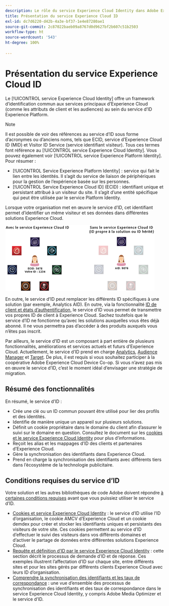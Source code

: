```yaml
---
description: Le rôle du service Experience Cloud Identity dans Adobe Experience Cloud.
title: Présentation du service Experience Cloud ID
exl-id: dc7d6220-d42b-4a3e-bf37-1e4e87280ae1
source-git-commit: 2c87022baeb09a8767d0d9627bf2b607c51b2503
workflow-type: ht
source-wordcount: '543'
ht-degree: 100%

---
```


# Présentation du service Experience Cloud ID

Le [!UICONTROL service Experience Cloud Identity] offre un framework d’identification commun aux services principaux d’Experience Cloud (comme les attributs de client et les audiences) au sein du service d’ID Experience Platform.

>[!NOTE]
>
> Il est possible de voir des références au service d’ID sous forme d’acronymes ou d’anciens noms, tels que ECID, service d’Experience Cloud ID (MID) et Visitor ID Service (service identifiant visiteur). Tous ces termes font référence au [!UICONTROL service Experience Cloud Identity]. Vous pouvez également voir [!UICONTROL service Experience Platform Identity]. Pour résumer :

* [!UICONTROL Service Experience Platform Identity] : service qui fait le lien entre les identités. Il s’agit du service de liaison de périphériques pour la gestion de l’expérience basée sur les personnes.
* [!UICONTROL Service Experience Cloud ID] (ECID) : identifiant unique et persistant attribué à un visiteur du site. Il s’agit d’une entité spécifique qui peut être utilisée par le service Platform Identity.

Lorsque votre organisation met en œuvre le service d’ID, cet identifiant permet d’identifier un même visiteur et ses données dans différentes solutions Experience Cloud.

![](assets/ecid-new.png)

En outre, le service d’ID peut remplacer les différents ID spécifiques à une solution (par exemple, Analytics AID). En outre, via la fonctionnalité [ID de client et états d’authentification](/help/reference/authenticated-state.md), le service d’ID vous permet de transmettre vos propres ID de client à Experience Cloud. Sachez toutefois que le service d’ID ne fonctionne qu’avec les solutions auxquelles vous êtes déjà abonné. Il ne vous permettra pas d’accéder à des produits auxquels vous n’êtes pas inscrit.

Par ailleurs, le service d’ID est un composant à part entière de plusieurs fonctionnalités, améliorations et services actuels et futurs d’Experience Cloud. Actuellement, le service d’ID prend en charge [Analytics](http://www.adobe.com/fr/marketing-cloud/web-analytics.html), [Audience Manager](http://www.adobe.com/fr/marketing-cloud/data-management-platform.html) et [Target](http://www.adobe.com/fr/marketing-cloud/testing-targeting.html). De plus, il est requis si vous souhaitez participer à la coopérative Adobe Experience Cloud Device Co-op. Si vous n’avez pas mis en œuvre le service d’ID, c’est le moment idéal d’envisager une stratégie de migration.

## Résumé des fonctionnalités

En résumé, le service d’ID :

* Crée une clé ou un ID commun pouvant être utilisé pour lier des profils et des identités.
* Identifie de manière unique un appareil sur plusieurs solutions.
* Définit un cookie propriétaire dans le domaine du client afin d’assurer le suivi sur le domaine en question. Consultez le document sur les [cookies et le service Experience Cloud Identity](./cookies.md) pour plus d’informations.
* Reçoit les alias et les mappages d’ID des clients et partenaires d’Experience Cloud.
* Gère la synchronisation des identifiants dans Experience Cloud.
* Prend en charge la synchronisation des identifiants avec différents tiers dans l’écosystème de la technologie publicitaire.

## Conditions requises du service d’ID

Votre solution et les autres bibliothèques de code Adobe doivent répondre [à certaines conditions requises](/help/reference/requirements.md) avant que vous puissiez utiliser le service d’ID.

* [Cookies et service Experience Cloud Identity](cookies.md) : le service d’ID utilise l’ID d’organisation, le cookie AMCV d’Experience Cloud et un cookie demdex pour créer et stocker les identifiants uniques et persistants des visiteurs de votre site. Ces cookies permettent au service d’ID d’effectuer le suivi des visiteurs dans vos différents domaines et d’activer le partage de données entre différentes solutions Experience Cloud.
* [Requête et définition d’ID par le service Experience Cloud Identity](id-request.md) : cette section décrit le processus de demande d’ID et de réponse. Ces exemples illustrent l’affectation d’ID sur chaque site, entre différents sites et pour les sites gérés par différents clients Experience Cloud avec leurs ID d’organisation.
* [Comprendre la synchronisation des identifiants et les taux de correspondance](match-rates.md) : une vue d’ensemble des processus de synchronisation des identifiants et des taux de correspondance dans le service Experience Cloud Identity, y compris Adobe Media Optimizer et le service d’ID.
